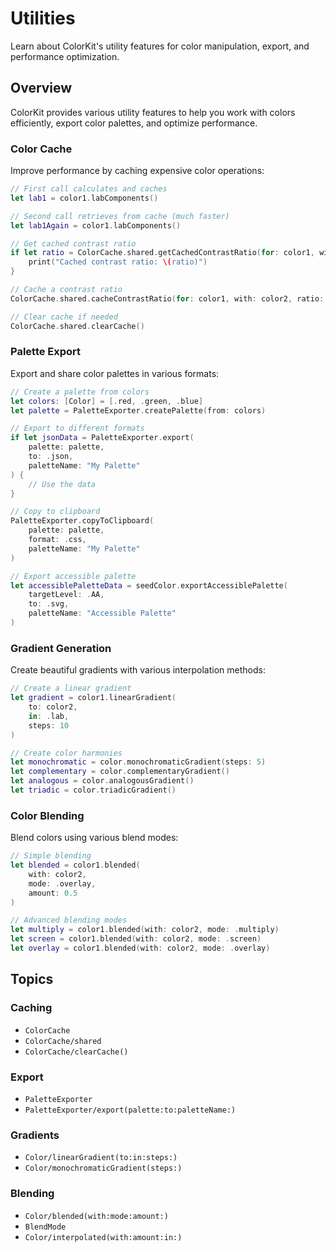 # Utilities

Learn about ColorKit's utility features for color manipulation, export, and performance optimization.

## Overview

ColorKit provides various utility features to help you work with colors efficiently, export color palettes, and optimize performance.

### Color Cache

Improve performance by caching expensive color operations:

```swift
// First call calculates and caches
let lab1 = color1.labComponents()

// Second call retrieves from cache (much faster)
let lab1Again = color1.labComponents()

// Get cached contrast ratio
if let ratio = ColorCache.shared.getCachedContrastRatio(for: color1, with: color2) {
    print("Cached contrast ratio: \(ratio)")
}

// Cache a contrast ratio
ColorCache.shared.cacheContrastRatio(for: color1, with: color2, ratio: 4.5)

// Clear cache if needed
ColorCache.shared.clearCache()
```

### Palette Export

Export and share color palettes in various formats:

```swift
// Create a palette from colors
let colors: [Color] = [.red, .green, .blue]
let palette = PaletteExporter.createPalette(from: colors)

// Export to different formats
if let jsonData = PaletteExporter.export(
    palette: palette,
    to: .json,
    paletteName: "My Palette"
) {
    // Use the data
}

// Copy to clipboard
PaletteExporter.copyToClipboard(
    palette: palette,
    format: .css,
    paletteName: "My Palette"
)

// Export accessible palette
let accessiblePaletteData = seedColor.exportAccessiblePalette(
    targetLevel: .AA,
    to: .svg,
    paletteName: "Accessible Palette"
)
```

### Gradient Generation

Create beautiful gradients with various interpolation methods:

```swift
// Create a linear gradient
let gradient = color1.linearGradient(
    to: color2,
    in: .lab,
    steps: 10
)

// Create color harmonies
let monochromatic = color.monochromaticGradient(steps: 5)
let complementary = color.complementaryGradient()
let analogous = color.analogousGradient()
let triadic = color.triadicGradient()
```

### Color Blending

Blend colors using various blend modes:

```swift
// Simple blending
let blended = color1.blended(
    with: color2,
    mode: .overlay,
    amount: 0.5
)

// Advanced blending modes
let multiply = color1.blended(with: color2, mode: .multiply)
let screen = color1.blended(with: color2, mode: .screen)
let overlay = color1.blended(with: color2, mode: .overlay)
```

## Topics

### Caching
- ``ColorCache``
- ``ColorCache/shared``
- ``ColorCache/clearCache()``

### Export
- ``PaletteExporter``
- ``PaletteExporter/export(palette:to:paletteName:)``

### Gradients
- ``Color/linearGradient(to:in:steps:)``
- ``Color/monochromaticGradient(steps:)``

### Blending
- ``Color/blended(with:mode:amount:)``
- ``BlendMode``
- ``Color/interpolated(with:amount:in:)``
